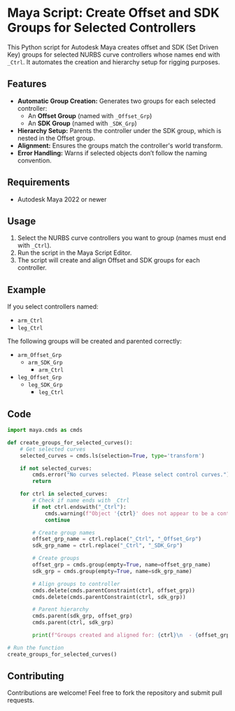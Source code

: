 # Maya Script: Create Offset and SDK Groups for Selected Controllers

This Python script for Autodesk Maya creates offset and SDK (Set Driven Key) groups for selected NURBS curve controllers whose names end with `_Ctrl`. It automates the creation and hierarchy setup for rigging purposes.

## Features

- **Automatic Group Creation:** Generates two groups for each selected controller:
  - An **Offset Group** (named with `_Offset_Grp`)
  - An **SDK Group** (named with `_SDK_Grp`)
- **Hierarchy Setup:** Parents the controller under the SDK group, which is nested in the Offset group.
- **Alignment:** Ensures the groups match the controller's world transform.
- **Error Handling:** Warns if selected objects don’t follow the naming convention.

## Requirements

- Autodesk Maya 2022 or newer

## Usage

1. Select the NURBS curve controllers you want to group (names must end with `_Ctrl`).
2. Run the script in the Maya Script Editor.
3. The script will create and align Offset and SDK groups for each controller.

## Example

If you select controllers named:

- `arm_Ctrl`
- `leg_Ctrl`

The following groups will be created and parented correctly:

- `arm_Offset_Grp`
  - `arm_SDK_Grp`
    - `arm_Ctrl`
- `leg_Offset_Grp`
  - `leg_SDK_Grp`
    - `leg_Ctrl`

## Code

```python
import maya.cmds as cmds

def create_groups_for_selected_curves():
    # Get selected curves
    selected_curves = cmds.ls(selection=True, type='transform')

    if not selected_curves:
        cmds.error("No curves selected. Please select control curves.")
        return

    for ctrl in selected_curves:
        # Check if name ends with _Ctrl
        if not ctrl.endswith("_Ctrl"):
            cmds.warning(f"Object '{ctrl}' does not appear to be a controller (_Ctrl missing).")
            continue

        # Create group names
        offset_grp_name = ctrl.replace("_Ctrl", "_Offset_Grp")
        sdk_grp_name = ctrl.replace("_Ctrl", "_SDK_Grp")

        # Create groups
        offset_grp = cmds.group(empty=True, name=offset_grp_name)
        sdk_grp = cmds.group(empty=True, name=sdk_grp_name)

        # Align groups to controller
        cmds.delete(cmds.parentConstraint(ctrl, offset_grp))
        cmds.delete(cmds.parentConstraint(ctrl, sdk_grp))

        # Parent hierarchy
        cmds.parent(sdk_grp, offset_grp)
        cmds.parent(ctrl, sdk_grp)

        print(f"Groups created and aligned for: {ctrl}\n  - {offset_grp}\n  - {sdk_grp}")

# Run the function
create_groups_for_selected_curves()
```

## Contributing

Contributions are welcome! Feel free to fork the repository and submit pull requests.



